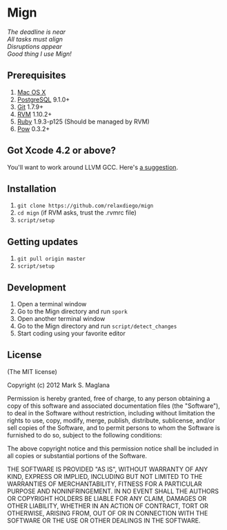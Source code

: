 Mign
====
*The deadline is near<br/>
All tasks must align<br/>
Disruptions appear<br/>
Good thing I use Mign!*

Prerequisites
-------------
1. [Mac OS X](http://www.apple.com)
2. [PostgreSQL](www.postgresql.org/) 9.1.0+
3. [Git](http://git-scm.com) 1.7.9+
4. [RVM](http://beginrescueend.com/) 1.10.2+
5. [Ruby](ruby-lang.org/) 1.9.3-p125 (Should be managed by RVM)
6. [Pow](http://pow.cx/) 0.3.2+

Got Xcode 4.2 or above?
-----------------------
You'll want to work around LLVM GCC. Here's [a suggestion](http://www.relaxdiego.com/2012/02/using-gcc-when-xcode-43-is-installed.html).

Installation
------------
1. `git clone https://github.com/relaxdiego/mign`
2. `cd mign` (if RVM asks, trust the .rvmrc file)
3. `script/setup`

Getting updates
------------
1. `git pull origin master`
2. `script/setup`


Development
-----------
1. Open a terminal window
2. Go to the Mign directory and run `spork`
3. Open another terminal window
4. Go to the Mign directory and run `script/detect_changes`
5. Start coding using your favorite editor

License
-------
(The MIT license)

Copyright (c) 2012 Mark S. Maglana

Permission is hereby granted, free of charge, to any person obtaining a copy of this software and associated documentation files (the "Software"), to deal in the Software without restriction, including without limitation the rights to use, copy, modify, merge, publish, distribute, sublicense, and/or sell copies of the Software, and to permit persons to whom the Software is furnished to do so, subject to the following conditions:

The above copyright notice and this permission notice shall be included in all copies or substantial portions of the Software.

THE SOFTWARE IS PROVIDED "AS IS", WITHOUT WARRANTY OF ANY KIND, EXPRESS OR IMPLIED, INCLUDING BUT NOT LIMITED TO THE WARRANTIES OF MERCHANTABILITY, FITNESS FOR A PARTICULAR PURPOSE AND NONINFRINGEMENT. IN NO EVENT SHALL THE AUTHORS OR COPYRIGHT HOLDERS BE LIABLE FOR ANY CLAIM, DAMAGES OR OTHER LIABILITY, WHETHER IN AN ACTION OF CONTRACT, TORT OR OTHERWISE, ARISING FROM, OUT OF OR IN CONNECTION WITH THE SOFTWARE OR THE USE OR OTHER DEALINGS IN THE SOFTWARE.